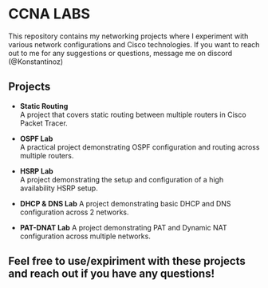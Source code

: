 # CCNA LABS

This repository contains my networking projects where I experiment with various network configurations and Cisco technologies.
If you want to reach out to me for any suggestions or questions, message me on discord (@Konstantinoz)

## Projects

- **Static Routing**  
  A project that covers static routing between multiple routers in Cisco Packet Tracer.

- **OSPF Lab**   
  A practical project demonstrating OSPF configuration and routing across multiple routers.
   
- **HSRP Lab**   
  A project demonstrating the setup and configuration of a high availability HSRP setup.

- **DHCP & DNS Lab**
  A project demonstrating basic DHCP and DNS configuration across 2 networks.

- **PAT-DNAT Lab**
  A project demonstrating PAT and Dynamic NAT configuration across multiple networks.
 
 ## **Feel free to use/expiriment with these projects and reach out if you have any questions!**



